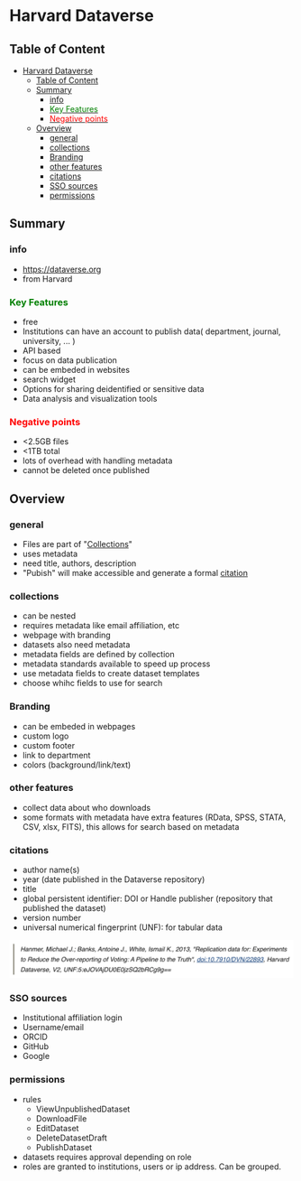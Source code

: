# Harvard Dataverse

## Table of Content

- [Harvard Dataverse](#harvard-dataverse)
  - [Table of Content](#table-of-content)
  - [Summary](#summary)
    - [info](#info)
    - [<span style="color:green">Key Features</span>](#key-features)
    - [<span style="color:red">Negative points</span>](#negative-points)
  - [Overview](#overview)
    - [general](#general)
    - [collections](#collections)
    - [Branding](#branding)
    - [other features](#other-features)
    - [citations](#citations)
    - [SSO sources](#sso-sources)
    - [permissions](#permissions)

## Summary

### info

- https://dataverse.org
- from Harvard

### <span style="color:green">Key Features</span>

- free
- Institutions can have an account to publish data( department, journal, university, ... )
- API based
- focus on data publication
- can be embeded in websites
- search widget
- Options for sharing deidentified or sensitive data
- Data analysis and visualization tools 

### <span style="color:red">Negative points</span>

- <2.5GB files
- <1TB total
- lots of overhead with handling metadata
- cannot be deleted once published

## Overview

### general

- Files are part of "[Collections](#collections)"
- uses metadata
- need title, authors, description
- "Pubish" will make accessible and generate a formal [citation](#citations)

### collections

- can be nested
- requires metadata like email affiliation, etc
- webpage with branding
- datasets also need metadata
- metadata fields are defined by collection
- metadata standards available to speed up process
- use metadata fields to create dataset templates
- choose whihc fields to use for search

### Branding

- can be embeded in webpages
- custom logo
- custom footer
- link to department
- colors (background/link/text)

### other features

- collect data about who downloads
- some formats with metadata have extra features (RData, SPSS, STATA, CSV, xlsx, FITS), this allows for search based on metadata

### citations

- author name(s)
- year (date published in the Dataverse repository)
- title
- global persistent identifier: DOI or Handle
publisher (repository that published the dataset)
- version number
- universal numerical fingerprint (UNF): for tabular data

![citation](Screen%20Shot%202022-06-19%20at%207.31.13%20PM.png)

### SSO sources

- Institutional affiliation login
- Username/email
- ORCID
- GitHub
- Google
  
### permissions

- rules
  - ViewUnpublishedDataset
  - DownloadFile
  - EditDataset
  - DeleteDatasetDraft
  - PublishDataset
- datasets requires approval depending on role
- roles are granted to institutions, users or ip address. Can be grouped.